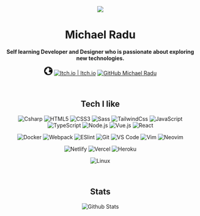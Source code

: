 <div align="center">

[![][logo]][website]  
 
<h1> Michael Radu </h1>
<b>Self learning Developer and Designer who is passionate about exploring new technologies.</b>

[<img alt="Portfolio" width="22px" src="https://raw.githubusercontent.com/iconic/open-iconic/master/svg/globe.svg" />][website]
[<img alt="Itch.io | Itch.io" width="22px" src="https://cdn.jsdelivr.net/npm/simple-icons@3.4.1/icons/itch-dot-io.svg" />][itchio]
[![GitHub Michael Radu](https://img.shields.io/github/followers/michaelradu?label=Follow%20Me&style=for-the-badge)](https://github.com/michaelradu)




<br />









## Tech I like

![Csharp](https://img.shields.io/badge/c%23%20-%23239120.svg?&style=for-the-badge&logo=c-sharp&logoColor=white)
![HTML5](https://img.shields.io/badge/-HTML5-%23E44D27?style=for-the-badge&logo=html5&logoColor=ffffff)
![CSS3](https://img.shields.io/badge/-CSS3-%231572B6?style=for-the-badge&logo=css3)
![Sass](https://img.shields.io/badge/-Sass-%23CC6699?style=for-the-badge&logo=sass&logoColor=ffffff)
![TailwindCss](https://img.shields.io/badge/-TailwindCss-%231a202c?style=for-the-badge&logo=tailwind-css)
![JavaScript](https://img.shields.io/badge/-JavaScript-%23F7DF1C?style=for-the-badge&logo=javascript&logoColor=000000&labelColor=%23F7DF1C&color=%23FFCE5A)
![TypeScript](https://img.shields.io/badge/c%23%20-%23239120.svg?&style=for-the-badge&logo=c-sharp&logoColor=white)
![Node.js](https://img.shields.io/badge/node.js%20-%2343853D.svg?&style=for-the-badge&logo=node.js&logoColor=white)
![Vue.js](https://img.shields.io/badge/-Vue.js-%232c3e50?style=for-the-badge&logo=Vue.js)
![React](https://img.shields.io/badge/-React-%23282C34?style=for-the-badge&logo=react)

![Docker](https://img.shields.io/badge/-Docker-%232496ED?style=for-the-badge&logo=Docker&logoColor=ffffff)
![Webpack](https://img.shields.io/badge/-Webpack-%232C3A42?style=for-the-badge&logo=webpack)
![ESlint](https://img.shields.io/badge/-ESLint-%234B32C3?style=for-the-badge&logo=eslint)
![Git](https://img.shields.io/badge/-Git-%23F05032?style=for-the-badge&logo=git&logoColor=%23ffffff)
![VS Code](https://img.shields.io/badge/-VSCode-%23007ACC?style=for-the-badge&logo=visual-studio-code)
![Vim](https://img.shields.io/badge/-Vim-%23019733?style=for-the-badge&logo=Vim&logoColor=ffffff)
![Neovim](https://img.shields.io/badge/-Neovim-%2357A143?style=for-the-badge&logo=Neovim&logoColor=ffffff)

![Netlify](https://img.shields.io/badge/-Netlify-%2300C7B7?style=for-the-badge&logo=netlify&logoColor=ffffff)
![Vercel](https://img.shields.io/badge/-Vercel-%231c1c1c?style=for-the-badge&logo=vercel&logoColor=ffffff)
![Heroku](https://img.shields.io/badge/-Heroku-%23430098?style=for-the-badge&logo=Heroku&logoColor=ffffff)

![Linux](https://img.shields.io/badge/-Linux-%2300599C?style=for-the-badge&logo=Linux&logoColor=ffffff)







<br />


## Stats
<img alt="Github Stats" src="https://github-readme-stats-codestackr.vercel.app/api?username=MichaelRadu&show_icons=true&theme=tokyonight" />


</div>

[logo]: https://github.com/michaelradu/michaelradu/blob/michaelradu-patch-1/logo.png
[website]: https://michaelradu.cf
[profile]: https://github.com/michaelradu
[itchio]: https://michaelradu.itch.io
[github]: https://github.com/michaelradu
